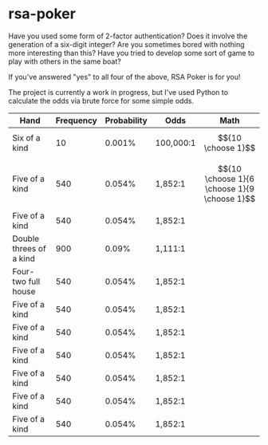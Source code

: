 # rsa-poker
Have you used some form of 2-factor authentication?  Does it involve the generation of a six-digit integer? Are you sometimes bored with nothing more interesting than this?  Have you tried to develop some sort of game to play with others in the same boat?

If you've answered "yes" to all four of the above, RSA Poker is for you!  

The project is currently a work in progress, but I've used Python to calculate the odds via brute force for some simple odds.  

| Hand | Frequency | Probability | Odds | Math
|---|---|---|---|---|
| Six of a kind | 10 | 0.001% | 100,000:1 | $${10 \choose 1}$$ |
| Five of a kind | 540 | 0.054% | 1,852:1 | $${10 \choose 1}{6 \choose 1}{9 \choose 1}$$ |
| Five of a kind | 540 | 0.054% | 1,852:1 |  |
| Double threes of a kind | 900 | 0.09% | 1,111:1 |  |
| Four-two full house | 540 | 0.054% | 1,852:1 |  |
| Five of a kind | 540 | 0.054% | 1,852:1 |  |
| Five of a kind | 540 | 0.054% | 1,852:1 |  |
| Five of a kind | 540 | 0.054% | 1,852:1 |  |
| Five of a kind | 540 | 0.054% | 1,852:1 |  |
| Five of a kind | 540 | 0.054% | 1,852:1 |  |
| Five of a kind | 540 | 0.054% | 1,852:1 |  |
<!--stackedit_data:
eyJoaXN0b3J5IjpbODY0NjcwNDQzLC0xNTc3MzA1ODQ1LC0yNT
M5MjEwNDUsLTE2MzE3NTIyODUsLTE4NzEyMDA0NDYsMTIwNjgy
ODI2NV19
-->